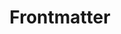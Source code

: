 ---
layout: layouts/default.njk
contributors: [ "Christopher Godwin" ]
tags: docs
title: Frontmatter
icon: config


index: 7
---